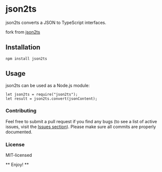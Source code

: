 # json2ts

json2ts converts a JSON to TypeScript interfaces.

fork from [json2ts](https://github.com/GregorBiswanger/json2ts)

## Installation

```
npm install json2ts
```

## Usage
json2ts can be used as a Node.js module:

```
let json2ts = require("json2ts");
let result = json2ts.convert(jsonContent);

```

### Contributing
Feel free to submit a pull request if you find any bugs (to see a list of active issues, visit the [Issues section](https://github.com/wenonly/json2ts/issues)).
Please make sure all commits are properly documented.

### License
MIT-licensed

** Enjoy! **